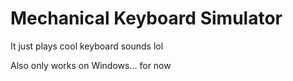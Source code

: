 # Mechanical Keyboard Simulator

It just plays cool keyboard sounds lol

Also only works on Windows... for now

